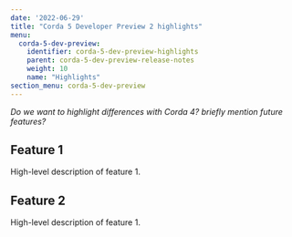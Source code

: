 ```yaml
---
date: '2022-06-29'
title: "Corda 5 Developer Preview 2 highlights"
menu:
  corda-5-dev-preview:
    identifier: corda-5-dev-preview-highlights
    parent: corda-5-dev-preview-release-notes
    weight: 10
    name: "Highlights"
section_menu: corda-5-dev-preview
---
```

*Do we want to highlight differences with Corda 4? briefly mention future features?*

## Feature 1

High-level description of feature 1.

## Feature 2

High-level description of feature 1.
